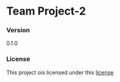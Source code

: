 # Team Project-2

### Version
0.1.0

### License
This project ois licensed under this [license](LICENSE.txt)